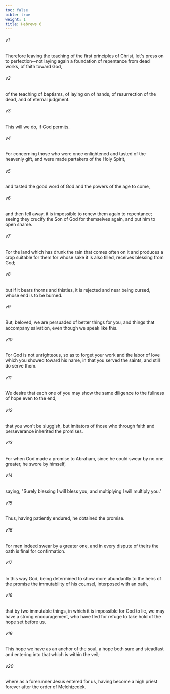 ```yaml
---
toc: false
bible: true
weight: 1
title: Hebrews 6
---
```




###### v1 
Therefore leaving the teaching of the first principles of Christ, let's press on to perfection--not laying again a foundation of repentance from dead works, of faith toward God, 

###### v2 
of the teaching of baptisms, of laying on of hands, of resurrection of the dead, and of eternal judgment. 

###### v3 
This will we do, if God permits. 

###### v4 
For concerning those who were once enlightened and tasted of the heavenly gift, and were made partakers of the Holy Spirit, 

###### v5 
and tasted the good word of God and the powers of the age to come, 

###### v6 
and then fell away, it is impossible to renew them again to repentance; seeing they crucify the Son of God for themselves again, and put him to open shame. 

###### v7 
For the land which has drunk the rain that comes often on it and produces a crop suitable for them for whose sake it is also tilled, receives blessing from God; 

###### v8 
but if it bears thorns and thistles, it is rejected and near being cursed, whose end is to be burned. 

###### v9 
But, beloved, we are persuaded of better things for you, and things that accompany salvation, even though we speak like this. 

###### v10 
For God is not unrighteous, so as to forget your work and the labor of love which you showed toward his name, in that you served the saints, and still do serve them. 

###### v11 
We desire that each one of you may show the same diligence to the fullness of hope even to the end, 

###### v12 
that you won't be sluggish, but imitators of those who through faith and perseverance inherited the promises. 

###### v13 
For when God made a promise to Abraham, since he could swear by no one greater, he swore by himself, 

###### v14 
saying, "Surely blessing I will bless you, and multiplying I will multiply you." 

###### v15 
Thus, having patiently endured, he obtained the promise. 

###### v16 
For men indeed swear by a greater one, and in every dispute of theirs the oath is final for confirmation. 

###### v17 
In this way God, being determined to show more abundantly to the heirs of the promise the immutability of his counsel, interposed with an oath, 

###### v18 
that by two immutable things, in which it is impossible for God to lie, we may have a strong encouragement, who have fled for refuge to take hold of the hope set before us. 

###### v19 
This hope we have as an anchor of the soul, a hope both sure and steadfast and entering into that which is within the veil; 

###### v20 
where as a forerunner Jesus entered for us, having become a high priest forever after the order of Melchizedek.
